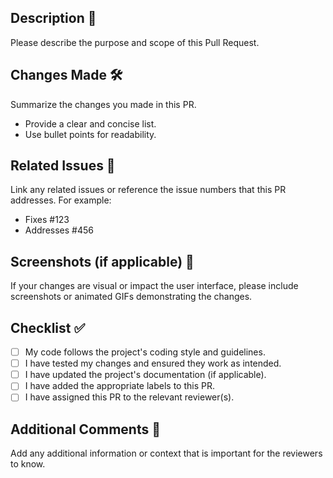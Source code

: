## Description 📝

Please describe the purpose and scope of this Pull Request.

## Changes Made 🛠️

Summarize the changes you made in this PR. 

- Provide a clear and concise list.
- Use bullet points for readability.

## Related Issues 🔗

Link any related issues or reference the issue numbers that this PR addresses. For example:

- Fixes #123
- Addresses #456

## Screenshots (if applicable) 📸

If your changes are visual or impact the user interface, please include screenshots or animated GIFs demonstrating the changes.

## Checklist ✅

- [ ] My code follows the project's coding style and guidelines.
- [ ] I have tested my changes and ensured they work as intended.
- [ ] I have updated the project's documentation (if applicable).
- [ ] I have added the appropriate labels to this PR.
- [ ] I have assigned this PR to the relevant reviewer(s).

## Additional Comments 💬

Add any additional information or context that is important for the reviewers to know.
